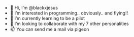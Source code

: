- 👋 Hi, I’m @blackxjesus
- 👀 I’m interested in programming.. obviously.. and flying!!
- 🌱 I’m currently learning to be a pilot
- 💞️ I’m looking to collaborate with my 7 other personalities
- 📫 You can send me a mail via pigeon

<!---
blackxjesus/blackxjesus is a ✨ special ✨ repository because its `README.md` (this file) appears on your GitHub profile.
You can click the Preview link to take a look at your changes.
--->
